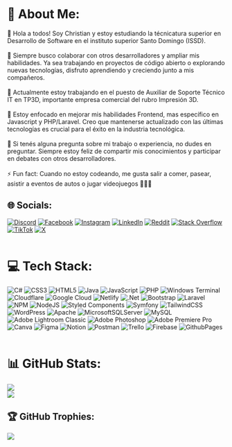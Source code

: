# 💫 About Me:
🔭 Hola a todos! Soy Christian y estoy estudiando la técnicatura superior en Desarrollo de Software en el instituto superior Santo Domingo (ISSD).<br><br>👯 Siempre busco colaborar con otros desarrolladores y ampliar mis habilidades. Ya sea trabajando en proyectos de código abierto o explorando nuevas tecnologías, disfruto aprendiendo y creciendo junto a mis compañeros.<br><br>🤝 Actualmente estoy trabajando en el puesto de Auxiliar de Soporte Técnico IT en TP3D, importante empresa comercial del rubro Impresión 3D.<br><br>🌱 Estoy enfocado en mejorar mis habilidades Frontend, mas específico en Javascript y PHP/Laravel. Creo que mantenerse actualizado con las últimas tecnologías es crucial para el éxito en la industria tecnológica.<br><br>💬 Si tenés alguna pregunta sobre mi trabajo o experiencia, no dudes en preguntar. Siempre estoy feliz de compartir mis conocimientos y participar en debates con otros desarrolladores.<br><br>⚡ Fun fact: Cuando no estoy codeando, me gusta salir a comer, pasear, asistir a eventos de autos o jugar videojuegos 👾🚗🏁


## 🌐 Socials:
[![Discord](https://img.shields.io/badge/Discord-%237289DA.svg?logo=discord&logoColor=white)](https://discord.gg/951723723604508782) [![Facebook](https://img.shields.io/badge/Facebook-%231877F2.svg?logo=Facebook&logoColor=white)](https://facebook.com/ChrisRomeroOk) [![Instagram](https://img.shields.io/badge/Instagram-%23E4405F.svg?logo=Instagram&logoColor=white)](https://instagram.com/chrisromero.png) [![LinkedIn](https://img.shields.io/badge/LinkedIn-%230077B5.svg?logo=linkedin&logoColor=white)](https://linkedin.com/in/chrisromerook) [![Reddit](https://img.shields.io/badge/Reddit-%23FF4500.svg?logo=Reddit&logoColor=white)](https://reddit.com/user/chrisromerook) [![Stack Overflow](https://img.shields.io/badge/-Stackoverflow-FE7A16?logo=stack-overflow&logoColor=white)](https://stackoverflow.com/users/353140) [![TikTok](https://img.shields.io/badge/TikTok-%23000000.svg?logo=TikTok&logoColor=white)](https://tiktok.com/@chrisromero.ok) [![X](https://img.shields.io/badge/X-black.svg?logo=X&logoColor=white)](https://x.com/ChrisRomeroOk) <br><br>

# 💻 Tech Stack:
![C#](https://img.shields.io/badge/c%23-%23239120.svg?style=for-the-badge&logo=csharp&logoColor=white) ![CSS3](https://img.shields.io/badge/css3-%231572B6.svg?style=for-the-badge&logo=css3&logoColor=white) ![HTML5](https://img.shields.io/badge/html5-%23E34F26.svg?style=for-the-badge&logo=html5&logoColor=white) ![Java](https://img.shields.io/badge/java-%23ED8B00.svg?style=for-the-badge&logo=openjdk&logoColor=white) ![JavaScript](https://img.shields.io/badge/javascript-%23323330.svg?style=for-the-badge&logo=javascript&logoColor=%23F7DF1E) ![PHP](https://img.shields.io/badge/php-%23777BB4.svg?style=for-the-badge&logo=php&logoColor=white) ![Windows Terminal](https://img.shields.io/badge/Windows%20Terminal-%234D4D4D.svg?style=for-the-badge&logo=windows-terminal&logoColor=white) ![Cloudflare](https://img.shields.io/badge/Cloudflare-F38020?style=for-the-badge&logo=Cloudflare&logoColor=white) ![Google Cloud](https://img.shields.io/badge/GoogleCloud-%234285F4.svg?style=for-the-badge&logo=google-cloud&logoColor=white) ![Netlify](https://img.shields.io/badge/netlify-%23000000.svg?style=for-the-badge&logo=netlify&logoColor=#00C7B7) ![.Net](https://img.shields.io/badge/.NET-5C2D91?style=for-the-badge&logo=.net&logoColor=white) ![Bootstrap](https://img.shields.io/badge/bootstrap-%238511FA.svg?style=for-the-badge&logo=bootstrap&logoColor=white) ![Laravel](https://img.shields.io/badge/laravel-%23FF2D20.svg?style=for-the-badge&logo=laravel&logoColor=white) ![NPM](https://img.shields.io/badge/NPM-%23CB3837.svg?style=for-the-badge&logo=npm&logoColor=white) ![NodeJS](https://img.shields.io/badge/node.js-6DA55F?style=for-the-badge&logo=node.js&logoColor=white) ![Styled Components](https://img.shields.io/badge/styled--components-DB7093?style=for-the-badge&logo=styled-components&logoColor=white) ![Symfony](https://img.shields.io/badge/symfony-%23000000.svg?style=for-the-badge&logo=symfony&logoColor=white) ![TailwindCSS](https://img.shields.io/badge/tailwindcss-%2338B2AC.svg?style=for-the-badge&logo=tailwind-css&logoColor=white) ![WordPress](https://img.shields.io/badge/WordPress-%23117AC9.svg?style=for-the-badge&logo=WordPress&logoColor=white) ![Apache](https://img.shields.io/badge/apache-%23D42029.svg?style=for-the-badge&logo=apache&logoColor=white) ![MicrosoftSQLServer](https://img.shields.io/badge/Microsoft%20SQL%20Server-CC2927?style=for-the-badge&logo=microsoft%20sql%20server&logoColor=white) ![MySQL](https://img.shields.io/badge/mysql-%2300000f.svg?style=for-the-badge&logo=mysql&logoColor=white) ![Adobe Lightroom Classic](https://img.shields.io/badge/Adobe%20Lightroom%20Classic-31A8FF.svg?style=for-the-badge&logo=Adobe%20Lightroom%20Classic&logoColor=white) ![Adobe Photoshop](https://img.shields.io/badge/adobe%20photoshop-%2331A8FF.svg?style=for-the-badge&logo=adobe%20photoshop&logoColor=white) ![Adobe Premiere Pro](https://img.shields.io/badge/Adobe%20Premiere%20Pro-9999FF.svg?style=for-the-badge&logo=Adobe%20Premiere%20Pro&logoColor=white) ![Canva](https://img.shields.io/badge/Canva-%2300C4CC.svg?style=for-the-badge&logo=Canva&logoColor=white) ![Figma](https://img.shields.io/badge/figma-%23F24E1E.svg?style=for-the-badge&logo=figma&logoColor=white) ![Notion](https://img.shields.io/badge/Notion-%23000000.svg?style=for-the-badge&logo=notion&logoColor=white) ![Postman](https://img.shields.io/badge/Postman-FF6C37?style=for-the-badge&logo=postman&logoColor=white) ![Trello](https://img.shields.io/badge/Trello-%23026AA7.svg?style=for-the-badge&logo=Trello&logoColor=white) ![Firebase](https://img.shields.io/badge/firebase-%23039BE5.svg?style=for-the-badge&logo=firebase) ![GithubPages](https://img.shields.io/badge/github%20pages-121013?style=for-the-badge&logo=github&logoColor=white) <br><br>

# 📊 GitHub Stats:
![](https://github-readme-streak-stats.herokuapp.com/?user=chrisromerook&theme=dark&hide_border=false)<br/>
![](https://github-readme-stats.vercel.app/api/top-langs/?username=chrisromerook&theme=dark&hide_border=false&include_all_commits=true&count_private=true&layout=compact)

## 🏆 GitHub Trophies:
![](https://github-profile-trophy.vercel.app/?username=chrisromerook&theme=dracula&no-frame=false&no-bg=true&margin-w=4)
